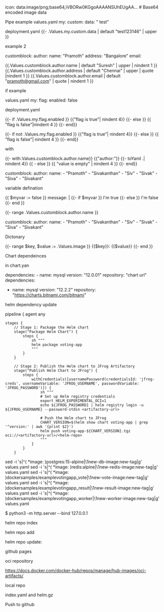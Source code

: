 icon: data:image/png;base64,iVBORw0KGgoAAAANSUhEUgAA...  # Base64 encoded image data


Pipe example 
values.yaml 
my:
  custom:
    data: " test"
	


deployment.yaml
	{{- .Values.my.custom.data | default "test123146" | upper }} 

example 2 

customblock:
  author:
    name: "Pramoth"
    address: "Bangalore"
    email:
	
  {{.Values.customblock.author.name | default "Suresh" | upper | nindent 1 }}
  {{.Values.customblock.author.address | default "Chennai" | upper | quote |nindent 1 }}
  {{.Values.customblock.author.email | default "pramoth@gmail.com" | quote | nindent 1  }}

if example 

values.yaml 
my:
  flag:
    enabled: false
	
deployment.yaml

{{- if .Values.my.flag.enabled }}
{{"flag is true"| nindent 4}}
{{- else }}
{{ "flag is false"|nindent 4 }}
{{- end}}


{{- if not .Values.my.flag.enabled }}
{{"flag is true"| nindent 4}}
{{- else }}
{{ "flag is false"| nindent 4 }}
{{- end}}

with 

{{- with.Values.customblock.author.name}}
{{"author:"}}
{{- toYaml .| nindent 4}}
{{ - else }} 
{{ "value is empty" | nindent 4 }} 
{{- end}}

customblock:
  author:
    name: 
    - "Pramoth"
    - "Sivakanthan"
    - "Siv"
    - "Sivak"
    - "Siva" 
    - "Sivakant" 

variable defination 

{{ $myvar := false }}
message: |
  {{- if $myvar }}
  I'm true
  {{- else }}
  I'm false
  {{- end }}
  
  {{- range .Values.customblock.author.name }}
  
  customblock:
  author:
    name: 
    - "Pramoth"
    - "Sivakanthan"
    - "Siv"
    - "Sivak"
    - "Siva" 
    - "Sivakant"
  
 Dictonary 
 
{{- range $key, $value := .Values.image }}
{{$key}}: {{$value}}
{{- end }}


Chart dependeinces 

in chart.yan

dependencies:
	- name: mysql
	  version: "12.0.01"
      repository: "chart url" 
dependencies:
  - name: mysql
    version: "12.2.2"
    repository: "https://charts.bitnami.com/bitnami"
	  
helm dependency update 




pipeline {
    agent any

    stages {
        // Stage 1: Package the Helm chart
        stage("Package Helm Chart") {
            steps {
                sh """
                helm package voting-app
                """
            }
        }

        // Stage 2: Publish the Helm chart to JFrog Artifactory
        stage("Publish Helm Chart to JFrog") {
            steps {
                withCredentials([usernamePassword(credentialsId: 'jfrog-creds', usernameVariable: 'JFROG_USERNAME', passwordVariable: 'JFROG_PASSWORD')]) {
                    sh """
                    # Set up Helm registry credentials
                    export HELM_EXPERIMENTAL_OCI=1
                    echo ${JFROG_PASSWORD} | helm registry login -u ${JFROG_USERNAME} --password-stdin <artifactory-url>

                    # Push the Helm chart to JFrog
                    CHART_VERSION=$(helm show chart voting-app | grep '^version:' | awk '{print $2}')
                    helm push voting-app-${CHART_VERSION}.tgz oci://<artifactory-url>/<helm-repo>
                    """
                }
            }
        }


sed -i 's|^\( *image: \)postgres:15-alpine|\1new-db-image:new-tag|g' values.yaml
sed -i 's|^\( *image: \)redis:alpine|\1new-redis-image:new-tag|g' values.yaml
sed -i 's|^\( *image: \)dockersamples/examplevotingapp_vote|\1new-vote-image:new-tag|g' values.yaml
sed -i 's|^\( *image: \)dockersamples/examplevotingapp_result|\1new-result-image:new-tag|g' values.yaml
sed -i 's|^\( *image: \)dockersamples/examplevotingapp_worker|\1new-worker-image:new-tag|g' values.yaml

$ python3 -m http.server --bind 127.0.0.1

helm repo index 

helm repo add <repo folder> 

helm repo update:

github pages

oci repository 

https://docs.docker.com/docker-hub/repos/manage/hub-images/oci-artifacts/

local repo 

index.yaml 
and helm.gz 

Push to github 

